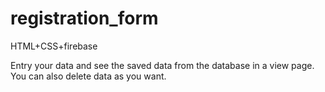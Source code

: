 # registration_form
HTML+CSS+firebase

Entry your data and see the saved data from the database in a view page. 
You can also delete data as you want.


